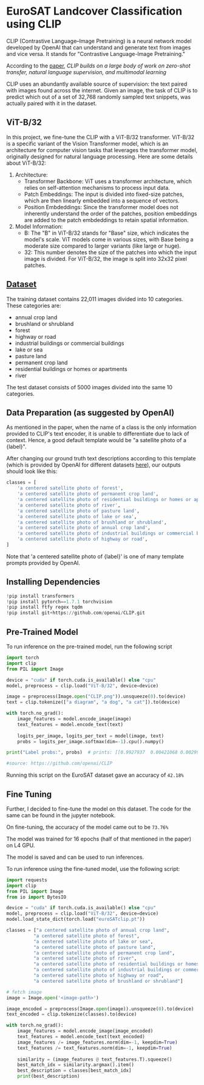 # EuroSAT Landcover Classification using CLIP

CLIP (Contrastive Language–Image Pretraining) is a neural network model developed by OpenAI that can understand and generate text from images and vice versa. It stands for "Contrastive Language-Image Pretraining."

According to the <a href = "https://arxiv.org/abs/2103.00020">paper</a>, *CLIP builds on a large body of work on zero-shot transfer, natural language supervision, and multimodal learning*

CLIP uses an abundantly available source of supervision: the text paired with images found across the internet. Given an image, the task of CLIP is to predict which out of a set of 32,768 randomly sampled text snippets, was actually paired with it in the dataset.

## ViT-B/32
In this project, we fine-tune the CLIP with a ViT-B/32 transformer. ViT-B/32 is a specific variant of the Vision Transformer model, which is an architecture for computer vision tasks that leverages the transformer model, originally designed for natural language processing. Here are some details about ViT-B/32:

1. Architecture:
    - Transformer Backbone: ViT uses a transformer architecture, which relies on self-attention mechanisms to process input data.
    - Patch Embeddings: The input is divided into fixed-size patches, which are then linearly embedded into a sequence of vectors.
    - Position Embdeddings: Since the transformer model does not inherently understand the order of the patches, position embeddings are added to the patch embdeddings to retain spatial information.
2. Model Information:
    - B: The "B" in ViT-B/32 stands for "Base" size, which indicates the model's scale. ViT models come in various sizes, with Base being a moderate size compared to larger variants (like large or huge).
    - 32: This number denotes the size of the patches into which the input image is divided. For ViT-B/32, the image is split into 32x32 pixel patches.

## <a href = "https://github.com/MuhammedM294/EuroSat/tree/main/dataset_rgb">Dataset</a>

The training dataset contains 22,011 images divided into 10 categories. These categories are:
- annual crop land
- brushland or shrubland
- forest
- highway or road
- industrial buildings or commercial buildings
- lake or sea
- pasture land
- permanent crop land
- residential buildings or homes or apartments
- river

The test dataset consists of 5000 images divided into the same 10 categories.

## Data Preparation (as suggested by OpenAI)

As mentioned in the paper, when the name of a class is the only information provided to CLIP's text encoder, it is unable to differentiate due to lack of context. Hence, a good default template would be "a satellite photo of a {label}".

After changing our ground truth text descriptions according to this template (which is provided by OpenAI for different datasets <a href="https://github.com/openai/CLIP/blob/main/data/prompts.md">here</a>), our outputs should look like this:
```python
classes = [
    'a centered satellite photo of forest',
    'a centered satellite photo of permanent crop land',
    'a centered satellite photo of residential buildings or homes or apartments',
    'a centered satellite photo of river',
    'a centered satellite photo of pasture land',
    'a centered satellite photo of lake or sea',
    'a centered satellite photo of brushland or shrubland',
    'a centered satellite photo of annual crop land',
    'a centered satellite photo of industrial buildings or commercial buildings',
    'a centered satellite photo of highway or road',
]
```
Note that 'a centered satellite photo of {label}' is one of many template prompts provided by OpenAI.


## Installing Dependencies
```python
!pip install transformers
!pip install pytorch==1.7.1 torchvision
!pip install ftfy regex tqdm
!pip install git+https://github.com/openai/CLIP.git
```

## Pre-Trained Model

To run inference on the pre-trained model, run the following script
```python
import torch
import clip
from PIL import Image

device = "cuda" if torch.cuda.is_available() else "cpu"
model, preprocess = clip.load("ViT-B/32", device=device)

image = preprocess(Image.open("CLIP.png")).unsqueeze(0).to(device)
text = clip.tokenize(["a diagram", "a dog", "a cat"]).to(device)

with torch.no_grad():
    image_features = model.encode_image(image)
    text_features = model.encode_text(text)
    
    logits_per_image, logits_per_text = model(image, text)
    probs = logits_per_image.softmax(dim=-1).cpu().numpy()

print("Label probs:", probs)  # prints: [[0.9927937  0.00421068 0.00299572]]

#source: https://github.com/openai/CLIP
```

Running this script on the EuroSAT dataset gave an accuracy of ```42.18%```

## Fine Tuning

Further, I decided to fine-tune the model on this dataset. The code for the same can be found in the jupyter notebook.

On fine-tuning, the accuracy of the model came out to be ```73.76%```

The model was trained for 16 epochs (half of that mentioned in the paper) on L4 GPU. 

The model is saved and can be used to run inferences.

To run inference using the fine-tuned model, use the following script:
```python
import requests
import clip
from PIL import Image
from io import BytesIO

device = "cuda" if torch.cuda.is_available() else "cpu"
model, preprocess = clip.load("ViT-B/32", device=device)
model.load_state_dict(torch.load("euroSATclip.pt"))

classes = ["a centered satellite photo of annual crop land",
          "a centered satellite photo of forest",
          "a centered satellite photo of lake or sea",
          "a centered satellite photo of pasture land",
          "a centered satellite photo of permanent crop land",
          "a centered satellite photo of river",
          "a centered satellite photo of residential buildings or homes or apartments",
          "a centered satellite photo of industrial buildings or commercial buildings",
          "a centered satellite photo of highway or road",
          "a centered satellite photo of brushland or shrubland"]

# fetch image
image = Image.open('<image-path>')

image_encoded = preprocess(Image.open(image)).unsqueeze(0).to(device)
text_encoded = clip.tokenize(classes).to(device)

with torch.no_grad():
    image_features = model.encode_image(image_encoded)
    text_features = model.encode_text(text_encoded)
    image_features /= image_features.norm(dim=-1, keepdim=True)
    text_features /= text_features.norm(dim=-1, keepdim=True)
    
    similarity = (image_features @ text_features.T).squeeze()
    best_match_idx = similarity.argmax().item()
    best_description = classes[best_match_idx]
    print(best_description)
```


